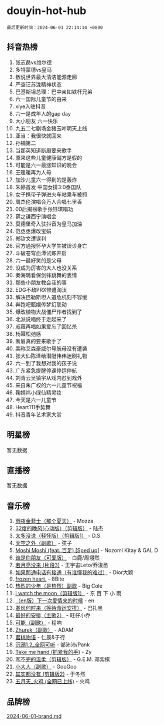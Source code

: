 # douyin-hot-hub

`最后更新时间：2024-06-01 22:14:14 +0800`

## 抖音热榜

1. 张志磊vs维尔德
1. 多特蒙德vs皇马
1. 数说世界最大清洁能源走廊
1. 严查汪苏泷精神状态
1. 巴基斯坦总理：巴中亲如铁杆兄弟
1. 六一国际儿童节的由来
1. xiye入驻抖音
1. 六一是成年人的gap day
1. 大小朋友 六一快乐
1. 九五二七剧场金猪玉叶明天上线
1. 亚当：我很快就回来
1. 孙楠第二
1. 当那英知道断眉要来歌手
1. 原来这些儿童健康偏方是假的
1. 可能是六一最涨知识的晚会
1. 王暖暖再为人母
1. 加沙儿童六一得到的是轰炸
1. 朱婷首发 中国女排3:0泰国队
1. 女子携带子弹进火车站乘车被抓
1. 周杰伦演唱会万人合唱七里香
1. 00后揭榜歌手张钰琪唱功
1. 薛之谦西宁演唱会
1. 莫德里奇入驻抖音为皇马加油
1. 范丞丞爆改宝娟
1. 郑钦文遭误判
1. 官方通报怀孕大学生被误诊身亡
1. 斗破苍穹血潭试炼开启
1. 六一最好笑的是父母
1. 没成为厉害的大人也没关系
1. 秦海璐看保剑锋跳舞的表情
1. 那些小朋友教会我的事
1. EDG不敌PRX惨遭淘汰
1. 解决巴勒斯坦人道危机刻不容缓
1. 奔跑吧甄嬛传梦幻联动
1. 爆改植物大战僵尸作者找到了
1. 北派说唱终于走起来了
1. 戚薇再唱如果爱忘了回忆杀
1. 杨幂松弛感
1. 断眉真的要来歌手了
1. 美称艾森豪威尔号航母没有遭袭
1. 张大仙陈泽给潜艇伟伟迷刷礼物
1. 六一到了我想对我的孩子说
1. 广东紧急提醒停课停运停航
1. 刘青云吴镇宇从戏内怼到戏外
1. 来自朱广权的六一儿童节祝福
1. 鞠婧祎小绿仙精灵妆
1. 今天是六一儿童节
1. Heart111手势舞
1. 抖音青年艺术家大赏

## 明星榜

暂无数据

## 直播榜

暂无数据

## 音乐榜

1. [雨夜金菲士（那个夏天）](https://sf5-hl-cdn-tos.douyinstatic.com/obj/tos-cn-ve-2774/osPmPLDWQBBE2Z6bftCgYwkFaF4pEYEneXaZQs) - Mozza
1. [32度的晚风(心动版）（剪辑版）](https://sf5-hl-cdn-tos.douyinstatic.com/obj/tos-cn-ve-2774/owNyabsyWdzUulxhoJfK8IBXgp0UMQAHpvGh2B) - 陆杰
1. [太多没说（释怀版）（剪辑版1）](https://sf27-cdn-tos.douyinstatic.com/obj/tos-cn-ve-2774/oEbKIiDC0BA8CJOQHYA6aeCVYeHgckHdntZSDj) - D.S
1. [天空之外（副歌）](https://sf5-hl-cdn-tos.douyinstatic.com/obj/tos-cn-ve-2774/oAYn0BTp8jS8iSyZSHMUWAikyvAWI1c7aiJTr) - 弦子
1. [Moshi Moshi (feat. 百足) [Sped up]](https://sf5-hl-cdn-tos.douyinstatic.com/obj/tos-cn-ve-2774/ocCPFQcXJLeroaIdQLIGAoeeYM3OAUYGDguHXz) - Nozomi Kitay & GAL D
1. [谁是你朋友（可爱版）](https://sf3-cdn-tos.douyinstatic.com/obj/tos-cn-ve-2774/owKjggBwGZexYCjVAIeEFURf1LJTjMDaK6AzKN) - 白鹿/周翊然
1. [若月亮没来 (片段3)](https://sf3-cdn-tos.douyinstatic.com/obj/tos-cn-ve-2774/okfyEUsGW1B1ovJi5JiN9IjvAT2lMwA054GoEB) - 王宇宙Leto/乔浚丞
1. [如果那通电话有接通（有谁懂我的难过）](https://sf27-cdn-tos.douyinstatic.com/obj/tos-cn-ve-2774/ocJeJKhUhAJG8EYZiEFfGFAPkD3beMQ5mwDv1e) - Dior大颖
1. [frozen heart.](https://sf5-hl-cdn-tos.douyinstatic.com/obj/tos-cn-ve-2774/oIIWJfyjIACZA9zQMtnJ6hQQhFC4vhCupoRBsO) - 8Bite
1. [热烈的少年（是热烈）副歌](https://sf5-hl-cdn-tos.douyinstatic.com/obj/tos-cn-ve-2774/owVNI0CLDAUMtSz6TEYvfFBFL4UDFFhLfgK8fa) - Big Cole
1. [i watch the moon（剪辑版1）](https://sf5-hl-cdn-tos.douyinstatic.com/obj/tos-cn-ve-2774/o0I9mSChzHZANMJIEBfkCQzzg6N5WAcVtqft9P) - 东 百 下 小 雨
1. [（en版）下一次爱情来的时候](https://sf5-hl-cdn-tos.douyinstatic.com/obj/tos-cn-ve-2774/owZIscFWHUMFAbrAisiax4ioKVNAKH9jYvbBk) - en
1. [春风何时来（等待命运安排）](https://sf5-hl-cdn-tos.douyinstatic.com/obj/tos-cn-ve-2774/oICBNbD3gelMfB4WgiD1KI2jQtXZE2FgHLwtsl) - 巴扎黑
1. [最好的安排（主歌2）](https://sf5-hl-cdn-tos.douyinstatic.com/obj/tos-cn-ve-2774/oMMZX1DuHpMwgoDztBmZswgQnbCeeANZxBHkFY) - 旺仔小乔
1. [可能（副歌）](https://sf5-hl-cdn-tos.douyinstatic.com/obj/tos-cn-ve-2774/cde1731888894259b333569393c2fb51) - 程响
1. [Zhurek（副歌）](https://sf5-hl-cdn-tos.douyinstatic.com/obj/tos-cn-ve-2774/ooQm8FBZQDlf0btEYgVpCcSCQfrdJGBEKZYBGS) - ADAM
1. [蜜桃物语](https://sf5-hl-cdn-tos.douyinstatic.com/obj/tos-cn-ve-2774/oIhOSCZtIACtYU4XQkngiW9kCBfVD1Fz9IYeqL) - 仁辰&于行
1. [沉溺1.2_全网可听](https://sf5-hl-cdn-tos.douyinstatic.com/obj/tos-cn-ve-2774/ok2QoiBqsWAX9McZmWiI9gAB0EzwD4Xj6yfmtH) - 邹沛沛/Pank
1. [Take me hand (抓紧我的手)](https://sf3-cdn-tos.douyinstatic.com/obj/tos-cn-ve-2774/os8GB2fDQQmJZTmtomg0gHX5fBACiEgcFgEKYg) - Zy
1. [写不完的温柔（剪辑版）](https://sf5-hl-cdn-tos.douyinstatic.com/obj/tos-cn-ve-2774/oYBzzZQJ233GfwkemJJffAIWgeIYrjZfWhHTcG) - G.E.M. 邓紫棋
1. [小大人（副歌）](https://sf5-hl-cdn-tos.douyinstatic.com/obj/tos-cn-ve-2774/oIhaDwehWhLFsVIG7QIICLLazDNGJAGg5geeb4) - GooGoo
1. [其实都没有 (剪辑版2)](https://sf5-hl-cdn-tos.douyinstatic.com/obj/tos-cn-ve-2774/oEBNQenHZtBhxYjGgUDQk0BCHTigQafgFlbQ7k) - 于冬然
1. [五月天_火鸡 (全网已上线)](https://sf5-hl-cdn-tos.douyinstatic.com/obj/tos-cn-ve-2774/oEtOMSQZstjlJ4nfBEgeqN29IbWjkmDBrFtF2C) - 火鸡

## 品牌榜

[2024-06-01-brand.md](2024-06-01-brand.md)
